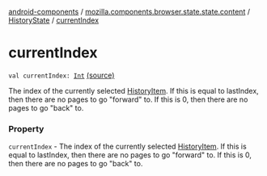 [android-components](../../index.md) / [mozilla.components.browser.state.state.content](../index.md) / [HistoryState](index.md) / [currentIndex](./current-index.md)

# currentIndex

`val currentIndex: `[`Int`](https://kotlinlang.org/api/latest/jvm/stdlib/kotlin/-int/index.html) [(source)](https://github.com/mozilla-mobile/android-components/blob/master/components/browser/state/src/main/java/mozilla/components/browser/state/state/content/HistoryState.kt#L19)

The index of the currently selected [HistoryItem](../../mozilla.components.concept.engine.history/-history-item/index.md).
If this is equal to lastIndex, then there are no pages to go "forward" to.
If this is 0, then there are no pages to go "back" to.

### Property

`currentIndex` - The index of the currently selected [HistoryItem](../../mozilla.components.concept.engine.history/-history-item/index.md).
If this is equal to lastIndex, then there are no pages to go "forward" to.
If this is 0, then there are no pages to go "back" to.